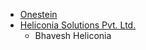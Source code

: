 - [Onestein](http://www.onestein.eu)
- [Heliconia Solutions Pvt. Ltd.](https://www.heliconia.io)
  - Bhavesh Heliconia
